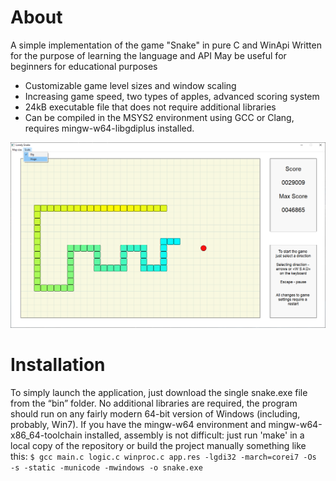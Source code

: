# About

A simple implementation of the game "Snake" in pure C and WinApi
Written for the purpose of learning the language and API
May be useful for beginners for educational purposes

- Customizable game level sizes and window scaling
- Increasing game speed, two types of apples, advanced scoring system
- 24kB executable file that does not require additional libraries
- Can be compiled in the MSYS2 environment using GCC or Clang, requires mingw-w64-libgdiplus installed.


![Lonely Snake](https://github.com/ist76/lonelysnake/blob/main/Screenshot.PNG?raw=true)

# Installation

To simply launch the application, just download the single snake.exe file from the “bin” folder. No additional libraries are required, the program should run on any fairly modern 64-bit version of Windows (including, probably, Win7).
If you have the mingw-w64 environment and mingw-w64-x86_64-toolchain installed, assembly is not difficult: just run 'make' in a local copy of the repository or build the project manually something like this:
```$ gcc main.c logic.c winproc.c app.res -lgdi32 -march=corei7 -Os -s -static -municode -mwindows -o snake.exe```
